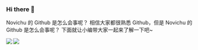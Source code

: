 ### Hi there 👋

Novichu 的 Github 是怎么会事呢？
相信大家都很熟悉 Github，但是 Novichu 的 Github 是怎么会事呢？
下面就让小编带大家一起来了解一下吧~

<p>
<img align="left" src="https://github-readme-stats.vercel.app/api?username=Novichu&theme=dracula&show_icons=true&count_private=true&include_all_commits=true&locale=cn&line_height=24&bg_color=00000010&text_color=c78944" />
<img align="left"  src="https://github-readme-stats.vercel.app/api/top-langs/?username=Novichu&theme=dracula&layout=compact&locale=cn&langs_count=10&bg_color=00000010&text_color=c78944&hide=HTML,CSS" />
</p>